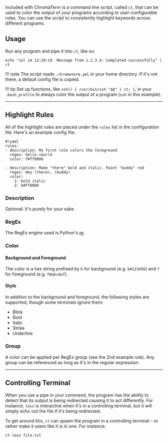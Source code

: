 Included with ChromaTerm is a command line script, called `ct`, that can be used
to color the output of your programs according to user-configurable rules. You
can use the script to consistently highlight keywords across different programs.

## Usage

Run any program and pipe it into `ct`, like so:

```shell
echo "Jul 14 12:28:19  Message from 1.2.3.4: Completed successfully" | ct
```

!!! note
    The script reads `.chromaterm.yml` in your home directory. If it's not there,
    a default config file is copied.

!!! tip
    Set up functions, like `ssh() { /usr/bin/ssh "$@" | ct; }`, in your
    `.bash_profile` to always color the output of a program (`ssh` in this
    example).

---

## Highlight Rules

All of the highlight rules are placed under the `rules` list in the
configuration file. Here's an example config file:

```
#!yaml
rules:
- description: My first rule colors the foreground
  regex: hello.+world
  color: f#ff0000

- description: Make "there" bold and italic. Paint "buddy" red
  regex: Hey (there), (buddy)
  color:
    1: bold italic
    2: b#ff0000
```

### Description

Optional. It's purely for your sake.

### RegEx

The RegEx engine used is Python's [re](https://docs.python.org/3/library/re.html).

### Color

#### Background and Foreground

The color is a hex string prefixed by `b` for background (e.g. `b#123456`) and
`f` for foreground (e.g. `f#abcdef`).

#### Style

In addition to the background and foreground, the following styles are supported,
though some terminals ignore them:

 * Blink
 * Bold
 * Italic
 * Strike
 * Underline

### Group

A color can be applied per RegEx group (see the 2nd example rule). Any group can
be referenced as long as it's in the regular expression.

---

## Controlling Terminal

When you use a pipe in your command, the program has the ability to detect that
its output is being redirected causing it to act differently. For instance,
`less` is interactive when it's in a controlling terminal, but it will simply
echo out the file if it's being redirected.

To get around this, `ct` can spawn the program in a controlling terminal – or
rather make it seem like it is in one. For instance:

```shell
ct less file.txt
```
